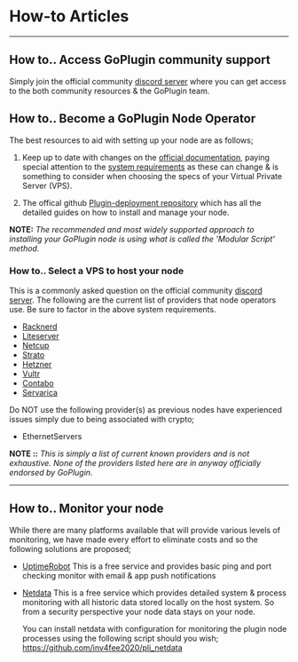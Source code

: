 # How-to Articles

---

## How to.. Access GoPlugin community support

Simply join the official community [discord server](discord.gg/PtSFYtMkCu) where you can get access to the both community resources & the GoPlugin team.


## How to.. Become a GoPlugin Node Operator


The best resources to aid with setting up your node are as follows;

  1. Keep up to date with changes on the [official documentation](https://docs.goplugin.co/), paying special attention to the [system requirements](https://docs.goplugin.co/plugin-installations/how-to-install-plugin-node#system-requirements) as these can change & is something to consider when choosing the specs of your Virtual Private Server (VPS).

  2. The offical github [Plugin-deployment repository](https://github.com/GoPlugin/plugin-deployment) which has all the detailed guides on how to install and manage your node.

**NOTE:** _The recommended and most widely supported approach to installing your GoPlugin node is using what is called the 'Modular Script' method._

### How to.. Select a VPS to host your node

This is a commonly asked question on the official community [discord server](discord.gg/PtSFYtMkCu). The following are the current list of providers that node operators use. Be sure to factor in the above system requirements.

  - [Racknerd](https://tinyurl.com/BlackFridayPLI)
  - [Liteserver](https://liteserver.nl/nvme-ssd-vps/)
  - [Netcup](https://www.netcup.de/vserver/vps.php#v-server-details)
  - [Strato](https://www.strato.de/server/linux-vserver/)
  - [Hetzner](https://www.hetzner.com/cloud)
  - [Vultr](https://www.vultr.com/)
  - [Contabo](https://contabo.com/)
  - [Servarica](https://servarica.com/)


Do NOT use the following provider(s) as previous nodes have experienced issues simply due to being associated with crypto;
  - EthernetServers


**NOTE ::** _This is simply a list of current known providers and is not exhaustive. None of the providers listed here are in anyway officially endorsed by GoPlugin._

---


## How to.. Monitor your node

While there are many platforms available that will provide various levels of monitoring, we have made every effort to eliminate costs and so the following solutions are proposed;

  - [UptimeRobot](https://uptimerobot.com/)
     This is a free service and provides basic ping and port checking monitor with email & app push notifications

  - [Netdata](https://www.netdata.cloud/)
     This is a free service which provides detailed system & process monitoring with all historic data stored locally on the host system. So from a security perspective your node data stays on your node.

    You can install netdata with configuration for monitoring the plugin node processes using the following script should you wish;
    https://github.com/inv4fee2020/pli_netdata
    
